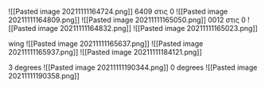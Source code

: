 ![[Pasted image 20211111164724.png]]
6409 στις 0
![[Pasted image 20211111164809.png]]
![[Pasted image 20211111165050.png]]
0012 στις 0
![[Pasted image 20211111164832.png]]
![[Pasted image 20211111165023.png]]

wing
![[Pasted image 20211111165637.png]]
![[Pasted image 20211111165937.png]]
![[Pasted image 20211111184121.png]]

3 degrees
![[Pasted image 20211111190344.png]]
0 degrees
![[Pasted image 20211111190358.png]]